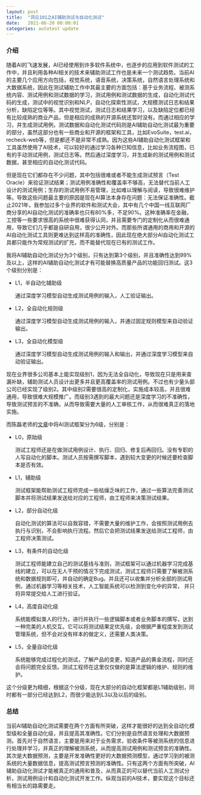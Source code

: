 ```yaml
---
layout: post
title:  "洞见101之AI辅助测试与自动化测试"
date:   2021-06-20 00:00:01
categories: autotest update
---
```


### 介绍

随着AI的飞速发展，AI已经使用到许多软件系统中，也逐步的应用到软件测试的工作中，并且利用各种AI相关的技术来辅助测试工作也是未来一个测试趋势。当前AI的主要几个应用方向包括，视觉系统，语音系统，决策系统，自然语言处理系统和大数据系统，因此在测试辅助工作中其最主要的方面包括：基于业务流程、被测系统内容、测试用例和测试数据的学习，测试用例和测试数据的生成，自动化测试代码的生成，测试中的视觉识别和NLP，自动化探索性测试，大规模测试日志和结果分析，缺陷定位等等。其中视觉测试，测试日志和结果学习，以及缺陷定位都已经有比较成熟的商业产品，但是相应的成熟的开源系统还暂时没有。而通过相应的学习，并生成测试用例，测试数据和自动化测试代码则是AI辅助自动化测试最为重要的部分，虽然这部分也有一些商业和开源的框架和工具，比如EvoSuite，test.ai，recheck-web等，但是都还不是非常不成熟。因为这些AI辅助自动化测试框架和工具虽然使用了AI技术，可以较好的通过学习各种已知信息，比如业务流程图，已有的手动测试用例，测试日志等。然后通过深度学习，并生成新的测试用例和测试数据，甚至相应的自动化测试代码。

但是现在它们都存在不少问题，其中包括很难或者不能生成测试预言（Test Oracle）来验证测试结果；测试用例准确性和覆盖率不够高，无法替代当前人工设计的测试用例；生存的测试用例不易管理，比如难以理解与阅读，导致很难维护等。导致这些问题最主要的原因是现在AI算法本身存在问题：无法保证准确性。截止2021年，我参加过多个业界的软件和测试大会，其中有几个中国一线互联网厂商分享的AI自动化测试的准确率也只有80%多，不足90%。这种准确率在金融，工控等一些要求很高的系统中很难获得认同，并且需要专门的定制化从而很难通用，导致它们几乎都是自研自用，很少公开对外。而那些所谓通用的商用和开源的AI自动化测试工具则更难达到这样高的准确性，因此现在绝大部分AI自动化测试工具都只能作为常规测试的扩充，而不能替代现在已有的测试工作。

我将AI辅助自动化测试分为3个级别，只有达到第3个级别，并且准确性达到99%及以上，这样的AI辅助自动化测试才有可能替换高质量产品的功能回归测试。这3个级别分别是：

- L1，半自动化辅助级

  通过深度学习模型自动生成测试用例的输入，人工验证输出。

- L2，全自动化规则级

  通过深度学习模型自动生成测试用例的输入，并通过固定规则模型来自动验证输出。

- L3，全自动化模型级

  通过深度学习模型自动生成测试用例的输入和输出，并通过深度学习模型来自动验证输出。

现在业界很多公司基本上能实现级别1，因为无法全自动化，导致现在只是用来查漏补缺，辅助测试人员设计出更多并且更高覆盖率的测试用例。不过也有少量头部公司已经实现了级别2。其中级别2需要很高的定制化，实施成本较高，并且很难通用，导致很难大规模推广。而级别3遇到的最大问题还是深度学习的不准确性，导致测试预言的不准确，从而导致需要大量的人工审核工作，从而很难真正的落地实施。


而陈磊老师的[文章](https://mp.weixin.qq.com/s/ykOQAyYACTPzAOZgyIZFAw)中将AI测试框架分为6级，分别是：

- L0，原始级

  测试工程师还是在做测试用例设计、执行、回归、修复后再回归。没有专职的人写自动化的脚本。测试人员按需撰写脚本，遇到较大变更的时候还要检查脚本是否有效。

- L1，辅助级

  测试框架能帮助测试工程师完成一些枯燥乏味的工作，通过一些算法完善测试脚本并将测试结果发送给对应的工程师，由工程师来决策测试结果。

- L2，部分自动化级

  自动化测试的算法可以自我容错，不需要大量的维护工作，会按照测试用例去执行与识别，不会影响执行流程。然后它会把测试结果发送给测试工程师，由工程师决策测试。

- L3，有条件的自动化级

  测试工程师能建立自己的测试基线与准则，测试框架可以通过机器学习完成基线的建立，可以在无人干预的情况下完成测试，测试工程师只需要了解被测系统和数据规则即可，并自动的确定Bug。并且还可以收集并分析全部的测试用例，通过机器学习等相关技术，人工智能系统可以检测到变化中的异常， 并只将异常提交给人工进行验证。

- L4，高度自动化级

  系统能模拟类人的行为，进行并执行一些逻辑脚本或者业务脚本的撰写，达到一种完美的人机交互。它可以将测试结果定优先级，会根据严重程度发到测试管理系统，但不会对没有样本的做定义，还需要人类决策。

- L5，全量自动化级

  系统能够完成过程化的测试，了解产品的变更，知道产品的黄金流程，同时还会将问题完全反馈。测试工程师在这里仅仅做的是算法逻辑的维护、规则的维护。

这个分级更为精细，根据这个分级，现在大部分的自动化框架都是L1辅助级别，同时都有一部分已经达到L2，而很少能达到L3以及以后的级别。

### 总结

当前AI辅助自动化测试需要在两个方面有所突破，这样才能很好的达到全自动化模型级和全量自动化级，并且提高其准确性。它们分别是自然语言处理和大数据预测。首先对于自然语言，主要是用来对于业务需求，验收条件等被测系统的信息进行处理并学习，并真正的理解被测系统，从而提高测试用例和测试预言的准确性。其次是大数据预测，主要是开发准确性更好的大数据预测模型，通过学习到的被测系统的大量数据信息，提高测试预言预测的准确性。只有这两个方面有所突破，AI辅助自动化测试才能被真正的通用和普及，从而真正的可以替代当前人工测试分析，测试用例设计和自动化测试开发工作。纵观当前的AI技术，要实现这个目标还有相当长的路需要走。